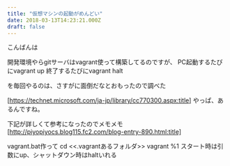 ```yaml
---
title: "仮想マシンの起動がめんどい"
date: 2018-03-13T14:23:21.000Z
draft: false
---
```


こんばんは

開発環境やらgitサーバはvagrant使って構築してるのですが、
PC起動するたびにvagrant up
終了するたびにvagrant halt

を毎回やるのは、さすがに面倒だなとおもったので調べた

[https://technet.microsoft.com/ja-jp/library/cc770300.aspx:title]
やっぱ、あるんですね。

下記が詳しくて参考になったのでメモメモ
[http://piyopiyocs.blog115.fc2.com/blog-entry-890.html:title]

vagrant.bat作って
cd <<.vagrantあるフォルダ>>
vagrant %1
スタート時は引数にup、シャットダウン時はhaltいれる
